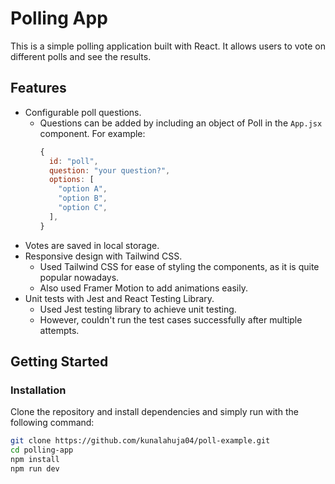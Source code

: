 # Polling App

This is a simple polling application built with React. It allows users to vote on different polls and see the results.

## Features
- Configurable poll questions.
  - Questions can be added by including an object of Poll in the `App.jsx` component. For example:
    ```jsx
    {
      id: "poll",
      question: "your question?",
      options: [
        "option A",
        "option B",
        "option C",
      ],
    }
    ```
- Votes are saved in local storage.
- Responsive design with Tailwind CSS.
  - Used Tailwind CSS for ease of styling the components, as it is quite popular nowadays.
  - Also used Framer Motion to add animations easily.
- Unit tests with Jest and React Testing Library.
  - Used Jest testing library to achieve unit testing.
  - However, couldn't run the test cases successfully after multiple attempts.

## Getting Started

### Installation
Clone the repository and install dependencies and simply run with the following command:
```bash
git clone https://github.com/kunalahuja04/poll-example.git
cd polling-app
npm install
npm run dev
